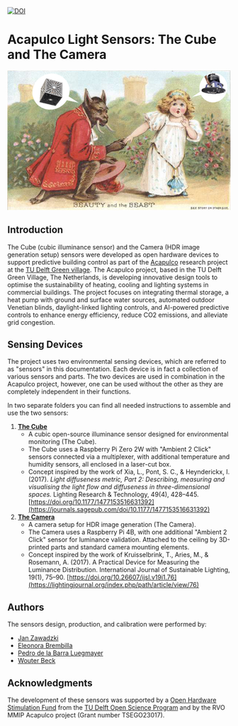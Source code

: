 [![DOI](https://zenodo.org/badge/883641906.svg)](https://doi.org/10.5281/zenodo.14795107)

# Acapulco Light Sensors: The Cube and The Camera

![Project Cover - The Beauty and The Beast](Camera/docs/images/0_Cover_BeautyAndTheBeast.png)

## Introduction

The Cube (cubic illuminance sensor) and the Camera (HDR image generation setup) sensors were developed as open hardware devices to support predictive building control as part of the [Acapulco](https://www.thegreenvillage.org/project/acapulco/) research project at the [TU Delft Green village](https://www.thegreenvillage.org/).
The Acapulco project, based in the TU Delft Green Village, The Netherlands, is developing innovative design tools to optimise the sustainability of heating, cooling and lighting systems in commercial buildings. The project focuses on integrating thermal storage, a heat pump with ground and surface water sources, automated outdoor Venetian blinds, daylight-linked lighting controls, and AI-powered predictive controls to enhance energy efficiency, reduce CO2 emissions, and alleviate grid congestion.

## Sensing Devices

The project uses two environmental sensing devices, which are referred to as "sensors" in this documentation. 
Each device is in fact a collection of various sensors and parts.
The two devices are used in combination in the Acapulco project, however, one can be used without the other as they are completely independent in their functions.

In two separate folders you can find all needed instructions to assemble and use the two sensors:
1. [**The Cube**](Cube/)
	- A cubic open-source illuminance sensor designed for environmental monitoring (The Cube).
	- The Cube uses a Raspberry Pi Zero 2W with "Ambient 2 Click" sensors connected via a multiplexer, with additional temperature and humidity sensors, all enclosed in a laser-cut box.
 	- Concept inspired by the work of Xia, L., Pont, S. C., & Heynderickx, I. (2017). *Light diffuseness metric, Part 2: Describing, measuring and visualising the light flow and diffuseness in three-dimensional spaces.* Lighting Research & Technology, 49(4), 428–445. [https://doi.org/10.1177/1477153516631392](https://journals.sagepub.com/doi/10.1177/1477153516631392)
2. [**The Camera**](Camera/)
	 - A camera setup for HDR image generation (The Camera).
	 - The Camera uses a Raspberry Pi 4B, with one additional "Ambient 2 Click" sensor for luminance validation. Attached to the ceiling by 3D-printed parts and standard camera mounting elements.
 	 - Concept inspired by the work of Kruisselbrink, T., Aries, M., & Rosemann, A. (2017). A Practical Device for Measuring the Luminance Distribution. International Journal of Sustainable Lighting, 19(1), 75–90. [https://doi.org/10.26607/ijsl.v19i1.76](https://lightingjournal.org/index.php/path/article/view/76)


## Authors

The sensors design, production, and calibration were performed by:
- [Jan Zawadzki](https://www.linkedin.com/in/jan-zawadzki-a92650213/)
- [Eleonora Brembilla](https://www.tudelft.nl/en/staff/e.brembilla/)
- [Pedro de la Barra Luegmayer](https://www.tudelft.nl/en/staff/p.delabarraluegmayer/)
- [Wouter Beck](https://www.linkedin.com/in/wouterbeck/)

## Acknowledgments 

The development of these sensors was supported by a [Open Hardware Stimulation Fund](https://www.tudelft.nl/open-hardware) from the [TU Delft Open Science Program](https://www.tudelft.nl/en/open-science) and by the RVO MMIP Acapulco project (Grant number TSEGO23017).
